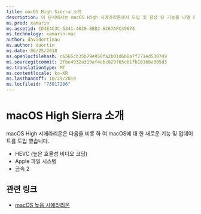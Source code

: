 ```yaml
---
title: macOS High Sierra 소개
description: 이 문서에서는 macOS High 시에라리온에서 도입 및 향상 된 기능을 나열 하 고 Apple의 업데이트 설명에 대 한 링크를 제공 합니다.
ms.prod: xamarin
ms.assetid: CD4E4C3C-5341-4830-8ED2-6C67AFC49674
ms.technology: xamarin-mac
author: davidortinau
ms.author: daortin
ms.date: 06/25/2018
ms.openlocfilehash: c6565cb35b79e950fa2b01d6b8a7f771ed530749
ms.sourcegitcommit: 2fbe4932a319af4ebc829f65eb1fb1816ba305d3
ms.translationtype: MT
ms.contentlocale: ko-KR
ms.lasthandoff: 10/29/2019
ms.locfileid: "73017286"
---
```

# <a name="introduction-to-macos-high-sierra"></a>macOS High Sierra 소개

macOS High 시에라리온은 다음을 비롯 하 여 macOS에 대 한 새로운 기능 및 업데이트를 도입 했습니다.

- HEVC (높은 효율성 비디오 코딩)
- Apple 파일 시스템
- 금속 2

## <a name="related-links"></a>관련 링크

- [macOS 높음 시에라리온](https://www.apple.com/macos/high-sierra/)
